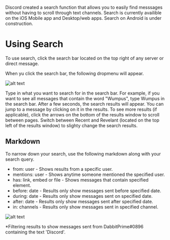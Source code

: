 <!-- TITLE: Search -->

Discord created a search function that allows you to easily find messsages without having to scroll through text channels. Search is currently availible on the iOS Mobile app and Desktop/web apps. Search on Android is under construction. 
# Using Search
To use search, click the search bar located on the top right of any server or direct message.

When yu click the search bar, the following dropmenu will appear.

![alt text](http://i.imgur.com/IM3xWS3.png)

Type in what you want to search for in the search bar. For example, if you want to see all messages that contain the word "Wumpus", type Wumpus in the search bar. After a few seconds, the search results will appear. You can jump to a message by clicking on it in the results. To see more results (if applicable), click the arrows on the bottom of the results window to scroll between pages. Switch between Recent and Revelant (located on the top left of the results window) to slighty change the search results.
## Markdown
To narrow down your search, use the following markdown along with your search query.

* from: user - Shows results from a specific user.
* mentions: user - Shows anytime someone mentioned the specified user. 
* has: link, embed or file - Shows messages that contain specified element.
* before: date - Results only show messages sent before specified date.
* during: date - Results only show messages sent on specified date.
* after: date - Results only show messages sent after specified date.
* in: channels - Results only show messages sent in specified channel.

![alt text](http://i.imgur.com/soJmzMd.png?1)

*Filtering results to show messages sent from DabbitPrime#0896 containing the text 'Discord'.